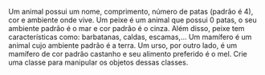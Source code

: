 Um animal possui um nome, comprimento, número de patas (padrão é 4), cor e ambiente
onde vive. Um peixe é um animal que possui 0 patas, o seu ambiente padrão é o mar e cor
padrão é o cinza. Além disso, peixe tem características como: barbatanas, caldas, escamas,...
Um mamífero é um animal cujo ambiente padrão é a terra. Um urso, por outro lado, é um
mamífero de cor padrão castanho e seu alimento preferido é o mel. Crie uma classe para
manipular os objetos dessas classes.
